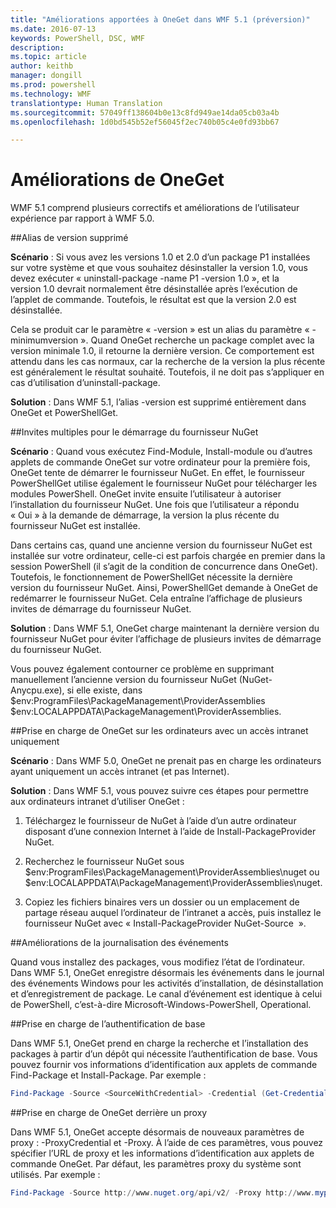 ```yaml
---
title: "Améliorations apportées à OneGet dans WMF 5.1 (préversion)"
ms.date: 2016-07-13
keywords: PowerShell, DSC, WMF
description: 
ms.topic: article
author: keithb
manager: dongill
ms.prod: powershell
ms.technology: WMF
translationtype: Human Translation
ms.sourcegitcommit: 57049ff138604b0e13c8fd949ae14da05cb03a4b
ms.openlocfilehash: 1d0bd545b52ef56045f2ec740b05c4e0fd93bb67

---
```


# Améliorations de OneGet
WMF 5.1 comprend plusieurs correctifs et améliorations de l’utilisateur expérience par rapport à WMF 5.0. 

##Alias de version supprimé

**Scénario** : Si vous avez les versions 1.0 et 2.0 d’un package P1 installées sur votre système et que vous souhaitez désinstaller la version 1.0, vous devez exécuter « uninstall-package -name P1 -version 1.0 », et la version 1.0 devrait normalement être désinstallée après l’exécution de l’applet de commande. Toutefois, le résultat est que la version 2.0 est désinstallée. 
    
Cela se produit car le paramètre « -version » est un alias du paramètre « -minimumversion ». Quand OneGet recherche un package complet avec la version minimale 1.0, il retourne la dernière version. Ce comportement est attendu dans les cas normaux, car la recherche de la version la plus récente est généralement le résultat souhaité. Toutefois, il ne doit pas s’appliquer en cas d’utilisation d’uninstall-package.
    
**Solution** : Dans WMF 5.1, l’alias -version est supprimé entièrement dans OneGet et PowerShellGet. 

##Invites multiples pour le démarrage du fournisseur NuGet

**Scénario** : Quand vous exécutez Find-Module, Install-module ou d’autres applets de commande OneGet sur votre ordinateur pour la première fois, OneGet tente de démarrer le fournisseur NuGet. En effet, le fournisseur PowerShellGet utilise également le fournisseur NuGet pour télécharger les modules PowerShell. OneGet invite ensuite l’utilisateur à autoriser l’installation du fournisseur NuGet. Une fois que l’utilisateur a répondu « Oui » à la demande de démarrage, la version la plus récente du fournisseur NuGet est installée. 
    
Dans certains cas, quand une ancienne version du fournisseur NuGet est installée sur votre ordinateur, celle-ci est parfois chargée en premier dans la session PowerShell (il s’agit de la condition de concurrence dans OneGet). Toutefois, le fonctionnement de PowerShellGet nécessite la dernière version du fournisseur NuGet. Ainsi, PowerShellGet demande à OneGet de redémarrer le fournisseur NuGet. Cela entraîne l’affichage de plusieurs invites de démarrage du fournisseur NuGet.

**Solution** : Dans WMF 5.1, OneGet charge maintenant la dernière version du fournisseur NuGet pour éviter l’affichage de plusieurs invites de démarrage du fournisseur NuGet.

Vous pouvez également contourner ce problème en supprimant manuellement l’ancienne version du fournisseur NuGet (NuGet-Anycpu.exe), si elle existe, dans $env:ProgramFiles\PackageManagement\ProviderAssemblies $env:LOCALAPPDATA\PackageManagement\ProviderAssemblies.


##Prise en charge de OneGet sur les ordinateurs avec un accès intranet uniquement

**Scénario** : Dans WMF 5.0, OneGet ne prenait pas en charge les ordinateurs ayant uniquement un accès intranet (et pas Internet).

**Solution** : Dans WMF 5.1, vous pouvez suivre ces étapes pour permettre aux ordinateurs intranet d’utiliser OneGet :

1. Téléchargez le fournisseur de NuGet à l’aide d’un autre ordinateur disposant d’une connexion Internet à l’aide de Install-PackageProvider NuGet.

2. Recherchez le fournisseur NuGet sous $env:ProgramFiles\PackageManagement\ProviderAssemblies\nuget  ou  $env:LOCALAPPDATA\PackageManagement\ProviderAssemblies\nuget. 

3. Copiez les fichiers binaires vers un dossier ou un emplacement de partage réseau auquel l’ordinateur de l’intranet a accès, puis installez le fournisseur NuGet avec « Install-PackageProvider NuGet-Source <Path to folder> ».


##Améliorations de la journalisation des événements

Quand vous installez des packages, vous modifiez l’état de l’ordinateur. Dans WMF 5.1, OneGet enregistre désormais les événements dans le journal des événements Windows pour les activités d’installation, de désinstallation et d’enregistrement de package. Le canal d’événement est identique à celui de PowerShell, c’est-à-dire Microsoft-Windows-PowerShell, Operational.

##Prise en charge de l’authentification de base

Dans WMF 5.1, OneGet prend en charge la recherche et l’installation des packages à partir d’un dépôt qui nécessite l’authentification de base. Vous pouvez fournir vos informations d’identification aux applets de commande Find-Package et Install-Package. Par exemple :

``` PowerShell
Find-Package -Source <SourceWithCredential> -Credential (Get-Credential)
```
##Prise en charge de OneGet derrière un proxy

Dans WMF 5.1, OneGet accepte désormais de nouveaux paramètres de proxy : -ProxyCredential et -Proxy. À l’aide de ces paramètres, vous pouvez spécifier l’URL de proxy et les informations d’identification aux applets de commande OneGet. Par défaut, les paramètres proxy du système sont utilisés. Par exemple :

``` PowerShell
Find-Package -Source http://www.nuget.org/api/v2/ -Proxy http://www.myproxyserver.com -ProxyCredential (Get-Credential)
```



<!--HONumber=Aug16_HO3-->


